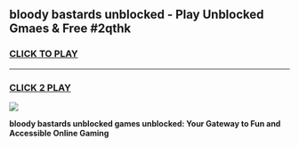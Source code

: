 
## bloody bastards unblocked - Play Unblocked Gmaes & Free #2qthk
<h3>
<a href="https://news.freeplayer.one?title=bloody_bastards_unblocked&ref=03M">CLICK TO PLAY</a></h3>
<hr>

<h3>
<a href="https://news.freeplayer.one?title=bloody_bastards_unblocked&ref=03M">CLICK 2 PLAY</a>
  
</h3>

<a href="https://news.freeplayer.one?title=bloody_bastards_unblocked&ref=03M"><img src="https://clearcache.store/games.png"></a>


**bloody bastards unblocked games unblocked: Your Gateway to Fun and Accessible Online Gaming**

